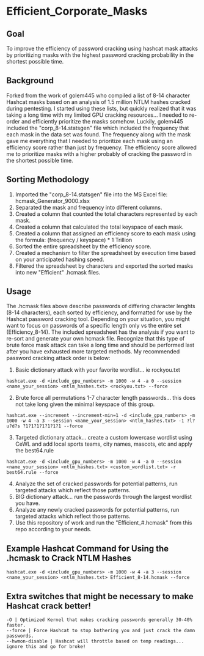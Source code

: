 # Efficient_Corporate_Masks

## Goal
To improve the efficiency of password cracking using hashcat mask attacks by prioritizing masks with the highest password cracking probability in the shortest possible time.

## Background
Forked from the work of golem445 who compiled a list of 8-14 character Hashcat masks based on an analysis of 1.5 million NTLM hashes cracked during pentesting.  I started using these lists, but quickly realized that it was taking a long time with my limited GPU cracking resources...  I needed to re-order and efficiently prioritize the masks somehow.  Luckily, golem445 included the "corp_8-14.statsgen" file which included the frequency that each mask in the data set was found.  The frequency along with the mask gave me everything that I needed to prioritize each mask using an efficiency score rather than just by frequency.  The efficiency score allowed me to prioritize masks with a higher probably of cracking the password in the shortest possible time.

## Sorting Methodology
1) Imported the "corp_8-14.statsgen" file into the MS Excel file: hcmask_Generator_9000.xlsx
2) Separated the mask and frequency into different columns.
2) Created a column that counted the total characters represented by each mask.
3) Created a column that calculated the total keyspace of each mask.
4) Created a column that assigned an efficiency score to each mask using the formula: (frequency / keyspace) * 1 Trillion
5) Sorted the entire spreadsheet by the efficiency score.
6) Created a mechanism to filter the spreadsheet by execution time based on your anticipated hashing speed.
7) Filtered the spreadsheet by characters and exported the sorted masks into new "Efficient" .hcmask files.

## Usage
The .hcmask files above describe passwords of differing character lenghts (8-14 characters), each sorted by efficiency, and formatted for use by the Hashcat password cracking tool.  Depending on your situation, you might want to focus on passwords of a specific length only vs the entire set (Efficiency_8-14).  The included spreadsheet has the analysis if you want to re-sort and generate your own hcmask file.  Recognize that this type of brute force mask attack can take a long time and should be performed last after you have exhausted more targeted methods.  My recommended password cracking attack order is below:

1) Basic dictionary attack with your favorite wordlist... ie rockyou.txt
```
hashcat.exe -d <include_gpu_numbers> -m 1000 -w 4 -a 0 --session <name_your_session> <ntlm_hashes.txt> <rockyou.txt> --force
```
2) Brute force all permutations 1-7 character length passwords... this does not take long given the minimal keyspace of this group.
```
hashcat.exe --increment --increment-min=1 -d <include_gpu_numbers> -m 1000 -w 4 -a 3 --session <name_your_session> <ntlm_hashes.txt> -1 ?l?u?d?s ?1?1?1?1?1?1?1 --force
```
3) Targeted dictionary attack... create a custom lowercase wordlist using CeWL and add local sports teams, city names, mascots, etc and apply the best64.rule
```
hashcat.exe -d <include_gpu_numbers> -m 1000 -w 4 -a 0 --session <name_your_session> <ntlm_hashes.txt> <custom_wordlist.txt> -r best64.rule --force
```
4) Analyze the set of cracked passwords for potential patterns, run targeted attacks which reflect those patterns.
5) BIG dictionary attack... run the passwords through the largest wordlist you have.
6) Analyze any newly cracked passwords for potential patterns, run targeted attacks which reflect those patterns.
7) Use this repository of work and run the "Efficient_#.hcmask" from this repo according to your needs.

## Example Hashcat Command for Using the .hcmask to Crack NTLM Hashes
```
hashcat.exe -d <include_gpu_numbers> -m 1000 -w 4 -a 3 --session <name_your_session> <ntlm_hashes.txt> Efficient_8-14.hcmask --force
```
## Extra switches that might be necessary to make Hashcat crack better!
```
-O | Optimized Kernel that makes cracking passwords generally 30-40% faster.
--force | Force Hashcat to stop bothering you and just crack the damn passwords.
--hwmon-disable | Hashcat will throttle based on temp readings... ignore this and go for broke!
```
